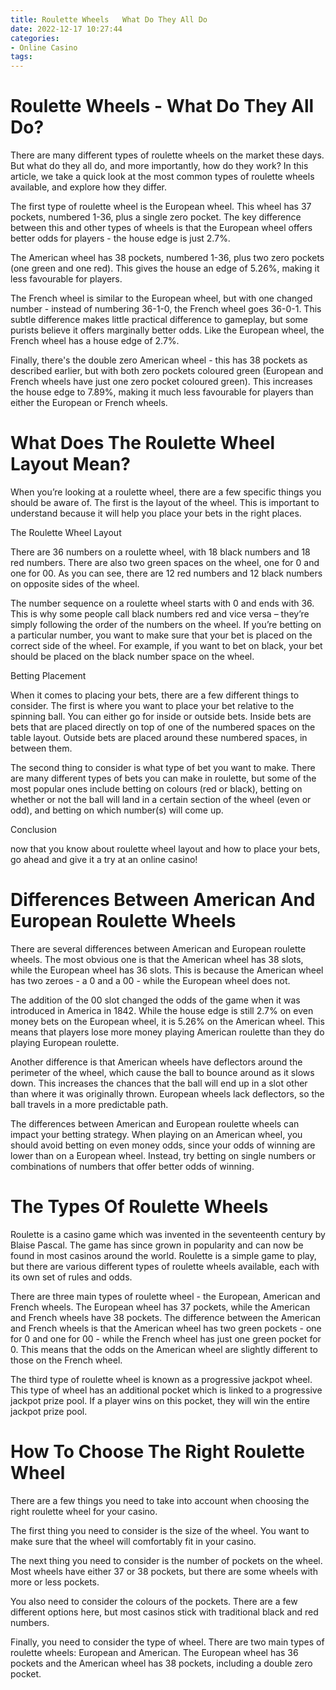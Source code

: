 ```yaml
---
title: Roulette Wheels   What Do They All Do
date: 2022-12-17 10:27:44
categories:
- Online Casino
tags:
---
```



#  Roulette Wheels - What Do They All Do?

There are many different types of roulette wheels on the market these days. But what do they all do, and more importantly, how do they work? In this article, we take a quick look at the most common types of roulette wheels available, and explore how they differ.

The first type of roulette wheel is the European wheel. This wheel has 37 pockets, numbered 1-36, plus a single zero pocket. The key difference between this and other types of wheels is that the European wheel offers better odds for players - the house edge is just 2.7%.

The American wheel has 38 pockets, numbered 1-36, plus two zero pockets (one green and one red). This gives the house an edge of 5.26%, making it less favourable for players.

The French wheel is similar to the European wheel, but with one changed number - instead of numbering 36-1-0, the French wheel goes 36-0-1. This subtle difference makes little practical difference to gameplay, but some purists believe it offers marginally better odds. Like the European wheel, the French wheel has a house edge of 2.7%.

Finally, there's the double zero American wheel - this has 38 pockets as described earlier, but with both zero pockets coloured green (European and French wheels have just one zero pocket coloured green). This increases the house edge to 7.89%, making it much less favourable for players than either the European or French wheels.

#  What Does The Roulette Wheel Layout Mean?

When you’re looking at a roulette wheel, there are a few specific things you should be aware of. The first is the layout of the wheel. This is important to understand because it will help you place your bets in the right places.

The Roulette Wheel Layout

There are 36 numbers on a roulette wheel, with 18 black numbers and 18 red numbers. There are also two green spaces on the wheel, one for 0 and one for 00. As you can see, there are 12 red numbers and 12 black numbers on opposite sides of the wheel.

The number sequence on a roulette wheel starts with 0 and ends with 36. This is why some people call black numbers red and vice versa – they’re simply following the order of the numbers on the wheel. If you’re betting on a particular number, you want to make sure that your bet is placed on the correct side of the wheel. For example, if you want to bet on black, your bet should be placed on the black number space on the wheel.

Betting Placement

When it comes to placing your bets, there are a few different things to consider. The first is where you want to place your bet relative to the spinning ball. You can either go for inside or outside bets. Inside bets are bets that are placed directly on top of one of the numbered spaces on the table layout. Outside bets are placed around these numbered spaces, in between them.

The second thing to consider is what type of bet you want to make. There are many different types of bets you can make in roulette, but some of the most popular ones include betting on colours (red or black), betting on whether or not the ball will land in a certain section of the wheel (even or odd), and betting on which number(s) will come up.

Conclusion

 now that you know about roulette wheel layout and how to place your bets, go ahead and give it a try at an online casino!

#  Differences Between American And European Roulette Wheels

There are several differences between American and European roulette wheels. The most obvious one is that the American wheel has 38 slots, while the European wheel has 36 slots. This is because the American wheel has two zeroes - a 0 and a 00 - while the European wheel does not.

The addition of the 00 slot changed the odds of the game when it was introduced in America in 1842. While the house edge is still 2.7% on even money bets on the European wheel, it is 5.26% on the American wheel. This means that players lose more money playing American roulette than they do playing European roulette.

Another difference is that American wheels have deflectors around the perimeter of the wheel, which cause the ball to bounce around as it slows down. This increases the chances that the ball will end up in a slot other than where it was originally thrown. European wheels lack deflectors, so the ball travels in a more predictable path.

The differences between American and European roulette wheels can impact your betting strategy. When playing on an American wheel, you should avoid betting on even money odds, since your odds of winning are lower than on a European wheel. Instead, try betting on single numbers or combinations of numbers that offer better odds of winning.

#  The Types Of Roulette Wheels 

Roulette is a casino game which was invented in the seventeenth century by Blaise Pascal. The game has since grown in popularity and can now be found in most casinos around the world. Roulette is a simple game to play, but there are various different types of roulette wheels available, each with its own set of rules and odds.

There are three main types of roulette wheel - the European, American and French wheels. The European wheel has 37 pockets, while the American and French wheels have 38 pockets. The difference between the American and French wheels is that the American wheel has two green pockets - one for 0 and one for 00 - while the French wheel has just one green pocket for 0. This means that the odds on the American wheel are slightly different to those on the French wheel.

The third type of roulette wheel is known as a progressive jackpot wheel. This type of wheel has an additional pocket which is linked to a progressive jackpot prize pool. If a player wins on this pocket, they will win the entire jackpot prize pool.

#  How To Choose The Right Roulette Wheel

There are a few things you need to take into account when choosing the right roulette wheel for your casino.

The first thing you need to consider is the size of the wheel. You want to make sure that the wheel will comfortably fit in your casino.

The next thing you need to consider is the number of pockets on the wheel. Most wheels have either 37 or 38 pockets, but there are some wheels with more or less pockets.

You also need to consider the colours of the pockets. There are a few different options here, but most casinos stick with traditional black and red numbers.

Finally, you need to consider the type of wheel. There are two main types of roulette wheels: European and American. The European wheel has 36 pockets and the American wheel has 38 pockets, including a double zero pocket.